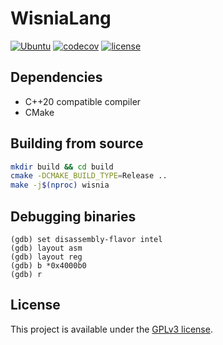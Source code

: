 # WisniaLang

[![Ubuntu](https://github.com/belijzajac/WisniaLang/actions/workflows/ubuntu.yml/badge.svg?branch=master)](https://github.com/belijzajac/WisniaLang/actions/workflows/ubuntu.yml)
[![codecov](https://codecov.io/gh/belijzajac/WisniaLang/branch/master/graph/badge.svg?token=SN5094ZY23)](https://codecov.io/gh/belijzajac/WisniaLang)
[![license](https://img.shields.io/badge/License-GPLv3-blue.svg)](LICENSE)

## Dependencies

* C++20 compatible compiler
* CMake

## Building from source

```bash
mkdir build && cd build
cmake -DCMAKE_BUILD_TYPE=Release ..
make -j$(nproc) wisnia
```

## Debugging binaries

```gdb
(gdb) set disassembly-flavor intel
(gdb) layout asm
(gdb) layout reg
(gdb) b *0x4000b0
(gdb) r
```

## License

This project is available under the [GPLv3 license](LICENSE).
